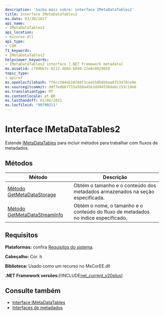 ```yaml
---
description: 'Saiba mais sobre: interface IMetaDataTables2'
title: Interface IMetaDataTables2
ms.date: 03/30/2017
api_name:
- IMetaDataTables2
api_location:
- mscoree.dll
api_type:
- COM
f1_keywords:
- IMetaDataTables2
helpviewer_keywords:
- IMetaDataTables2 interface [.NET Framework metadata]
ms.assetid: c788bb7c-0212-4b6d-b840-22e8c8829028
topic_type:
- apiref
ms.openlocfilehash: ff6cc584eb10f88f3cee55056b4aa8f53470ce9e
ms.sourcegitcommit: ddf7edb67715a5b9a45e3dd44536dabc153c1de0
ms.translationtype: MT
ms.contentlocale: pt-BR
ms.lasthandoff: 02/06/2021
ms.locfileid: "99799211"
---
```

# <a name="imetadatatables2-interface"></a>Interface IMetaDataTables2

Estende [IMetaDataTables](imetadatatables-interface.md) para incluir métodos para trabalhar com fluxos de metadados.  
  
## <a name="methods"></a>Métodos  
  
|Método|Descrição|  
|------------|-----------------|  
|[Método GetMetaDataStorage](imetadatatables2-getmetadatastorage-method.md)|Obtém o tamanho e o conteúdo dos metadados armazenados na seção especificada.|  
|[Método GetMetaDataStreamInfo](imetadatatables2-getmetadatastreaminfo-method.md)|Obtém o nome, o tamanho e o conteúdo do fluxo de metadados no índice especificado.|  
  
## <a name="requirements"></a>Requisitos  

 **Plataformas:** confira [Requisitos do sistema](../../get-started/system-requirements.md).  
  
 **Cabeçalho:** Cor. h  
  
 **Biblioteca:** Usado como um recurso no MsCorEE.dll  
  
 **.NET Framework versões:**[!INCLUDE[net_current_v20plus](../../../../includes/net-current-v20plus-md.md)]  
  
## <a name="see-also"></a>Consulte também

- [Interface IMetaDataTables](imetadatatables-interface.md)
- [Interfaces de metadados](metadata-interfaces.md)
